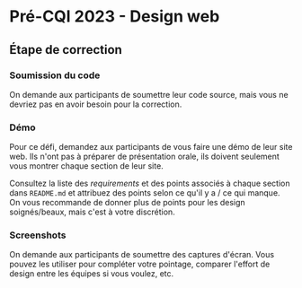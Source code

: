 # Pré-CQI 2023 - Design web

## Étape de correction
### Soumission du code
On demande aux participants de soumettre leur code source, mais vous ne devriez pas en avoir besoin pour la correction.

### Démo
Pour ce défi, demandez aux participants de vous faire une démo de leur site web. Ils n'ont pas à préparer de présentation orale, ils doivent seulement vous montrer chaque section de leur site.

Consultez la liste des *requirements* et des points associés à chaque section dans `README.md` et attribuez des points selon ce qu'il y a / ce qui manque. On vous recommande de donner plus de points pour les design soignés/beaux, mais c'est à votre discrétion.

### Screenshots
On demande aux participants de soumettre des captures d'écran. Vous pouvez les utiliser pour compléter votre pointage, comparer l'effort de design entre les équipes si vous voulez, etc.
